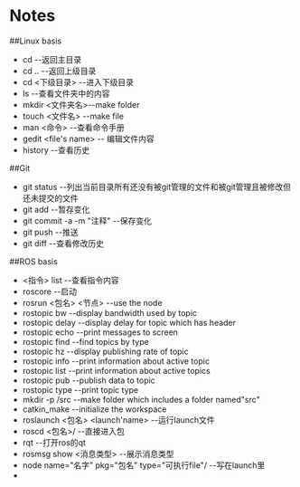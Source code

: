 # Notes


##Linux basis

* cd --返回主目录
* cd .. --返回上级目录
* cd <下级目录> --进入下级目录
* ls --查看文件夹中的内容
* mkdir <文件夹名>--make folder
* touch <文件名> --make file
* man <命令> --查看命令手册
* gedit <file's name> -- 编辑文件内容
* history --查看历史

##Git
* git status --列出当前目录所有还没有被git管理的文件和被git管理且被修改但还未提交的文件
* git add --暂存变化
* git commit -a -m "注释" --保存变化
* git push --推送
* git diff --查看修改历史


##ROS basis

* <指令> list --查看指令内容
* roscore --启动
* rosrun <包名> <节点> --use the node 
* rostopic bw    --display bandwidth used by topic
* rostopic delay --display delay for topic which has header
* rostopic echo  --print messages to screen
* rostopic find  --find topics by type
* rostopic hz    --display publishing rate of topic
* rostopic info  --print information about active topic
* rostopic list  --print information about active topics
* rostopic pub   --publish data to topic
* rostopic type  --print topic type
* mkdir -p <name>/src --make folder which includes a folder named"src"
* catkin_make --initialize the workspace
* roslaunch <包名> <launch'name> --运行launch文件
* roscd <包名>/ --直接进入包
* rqt --打开ros的qt
* rosmsg show <消息类型> --展示消息类型
* node name="名字" pkg="包名" type="可执行file"/ --写在launch里
* <include file="$(find mx_urdf)/launch/launch名"/>

